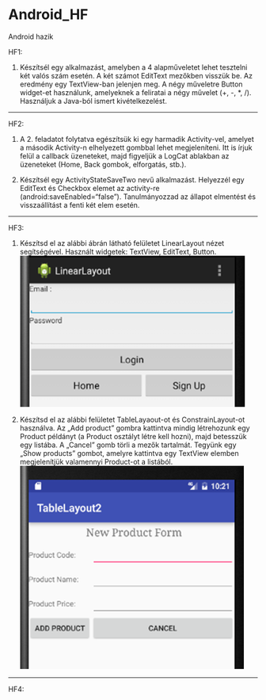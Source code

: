 # Android_HF
Android hazik

HF1:

1. Készítsél egy alkalmazást, amelyben a 4 alapműveletet lehet tesztelni két valós szám esetén. A két számot EditText mezőkben visszük be. Az eredmény egy TextView-ban jelenjen meg. A négy műveletre Button widget-et használunk, amelyeknek a feliratai a négy művelet (+, -, *, /). Használjuk a Java-ból ismert kivételkezelést.

------------------------------------------------------------------------------------------------------------------------------------------

HF2:

1.	A 2. feladatot folytatva egészítsük ki egy harmadik Activity-vel, amelyet a második Activity-n elhelyezett gombbal lehet megjeleníteni. Itt is írjuk felül a callback üzeneteket, majd figyeljük a LogCat ablakban az üzeneteket (Home, Back gombok, elforgatás, stb.).

2.	Készítsél egy ActivityStateSaveTwo nevű alkalmazást. Helyezzél egy EditText és Checkbox elemet az activity-re (android:saveEnabled=“false”). Tanulmányozzad az állapot elmentést és visszaállítást a fenti két elem esetén.

------------------------------------------------------------------------------------------------------------------------------------------

HF3:

1.	Készítsd el az alábbi ábrán látható felületet LinearLayout nézet segítségével. Használt widgetek: TextView, EditText, Button.
![alt text](image-1.png)

2.	Készítsd el az alábbi felületet TableLayaout-ot és ConstrainLayout-ot használva. Az „Add product” gombra kattintva mindig létrehozunk egy Product példányt (a Product osztályt létre kell hozni), majd betesszük egy listába. A „Cancel” gomb törli a mezők tartalmát. Tegyünk egy „Show products” gombot, amelyre kattintva egy TextView elemben megjelenítjük valamennyi Product-ot a listából. 
![alt text](image-2.png)

------------------------------------------------------------------------------------------------------------------------------------------

HF4: 

